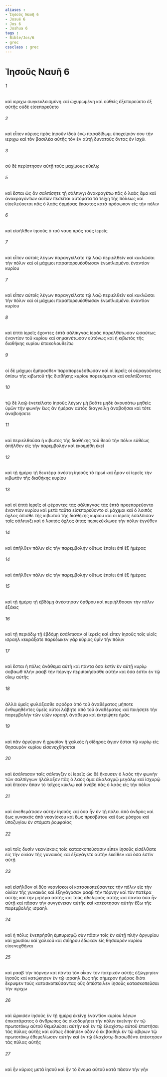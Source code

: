 ```yaml
---
aliases : 
- Ἰησοῦς Ναυῆ 6
- Josué 6
- Jos 6
- Joshua 6
tags : 
- Bible/Jos/6
- grec
cssclass : grec
---
```


# Ἰησοῦς Ναυῆ 6

###### 1
καὶ ιεριχω συγκεκλεισμένη καὶ ὠχυρωμένη καὶ οὐθεὶς ἐξεπορεύετο ἐξ αὐτῆς οὐδὲ εἰσεπορεύετο
###### 2
καὶ εἶπεν κύριος πρὸς ἰησοῦν ἰδοὺ ἐγὼ παραδίδωμι ὑποχείριόν σου τὴν ιεριχω καὶ τὸν βασιλέα αὐτῆς τὸν ἐν αὐτῇ δυνατοὺς ὄντας ἐν ἰσχύι
###### 3
σὺ δὲ περίστησον αὐτῇ τοὺς μαχίμους κύκλῳ
###### 5
καὶ ἔσται ὡς ἂν σαλπίσητε τῇ σάλπιγγι ἀνακραγέτω πᾶς ὁ λαὸς ἅμα καὶ ἀνακραγόντων αὐτῶν πεσεῖται αὐτόματα τὰ τείχη τῆς πόλεως καὶ εἰσελεύσεται πᾶς ὁ λαὸς ὁρμήσας ἕκαστος κατὰ πρόσωπον εἰς τὴν πόλιν
###### 6
καὶ εἰσῆλθεν ἰησοῦς ὁ τοῦ ναυη πρὸς τοὺς ἱερεῖς
###### 7
καὶ εἶπεν αὐτοῖς λέγων παραγγείλατε τῷ λαῷ περιελθεῖν καὶ κυκλῶσαι τὴν πόλιν καὶ οἱ μάχιμοι παραπορευέσθωσαν ἐνωπλισμένοι ἐναντίον κυρίου
###### 7
καὶ εἶπεν αὐτοῖς λέγων παραγγείλατε τῷ λαῷ περιελθεῖν καὶ κυκλῶσαι τὴν πόλιν καὶ οἱ μάχιμοι παραπορευέσθωσαν ἐνωπλισμένοι ἐναντίον κυρίου
###### 8
καὶ ἑπτὰ ἱερεῖς ἔχοντες ἑπτὰ σάλπιγγας ἱερὰς παρελθέτωσαν ὡσαύτως ἐναντίον τοῦ κυρίου καὶ σημαινέτωσαν εὐτόνως καὶ ἡ κιβωτὸς τῆς διαθήκης κυρίου ἐπακολουθείτω
###### 9
οἱ δὲ μάχιμοι ἔμπροσθεν παραπορευέσθωσαν καὶ οἱ ἱερεῖς οἱ οὐραγοῦντες ὀπίσω τῆς κιβωτοῦ τῆς διαθήκης κυρίου πορευόμενοι καὶ σαλπίζοντες
###### 10
τῷ δὲ λαῷ ἐνετείλατο ἰησοῦς λέγων μὴ βοᾶτε μηδὲ ἀκουσάτω μηθεὶς ὑμῶν τὴν φωνήν ἕως ἂν ἡμέραν αὐτὸς διαγγείλῃ ἀναβοῆσαι καὶ τότε ἀναβοήσετε
###### 11
καὶ περιελθοῦσα ἡ κιβωτὸς τῆς διαθήκης τοῦ θεοῦ τὴν πόλιν εὐθέως ἀπῆλθεν εἰς τὴν παρεμβολὴν καὶ ἐκοιμήθη ἐκεῖ
###### 12
καὶ τῇ ἡμέρᾳ τῇ δευτέρᾳ ἀνέστη ἰησοῦς τὸ πρωί καὶ ἦραν οἱ ἱερεῖς τὴν κιβωτὸν τῆς διαθήκης κυρίου
###### 13
καὶ οἱ ἑπτὰ ἱερεῖς οἱ φέροντες τὰς σάλπιγγας τὰς ἑπτὰ προεπορεύοντο ἐναντίον κυρίου καὶ μετὰ ταῦτα εἰσεπορεύοντο οἱ μάχιμοι καὶ ὁ λοιπὸς ὄχλος ὄπισθε τῆς κιβωτοῦ τῆς διαθήκης κυρίου καὶ οἱ ἱερεῖς ἐσάλπισαν ταῖς σάλπιγξι καὶ ὁ λοιπὸς ὄχλος ἅπας περιεκύκλωσε τὴν πόλιν ἐγγύθεν
###### 14
καὶ ἀπῆλθεν πάλιν εἰς τὴν παρεμβολήν οὕτως ἐποίει ἐπὶ ἓξ ἡμέρας
###### 14
καὶ ἀπῆλθεν πάλιν εἰς τὴν παρεμβολήν οὕτως ἐποίει ἐπὶ ἓξ ἡμέρας
###### 15
καὶ τῇ ἡμέρᾳ τῇ ἑβδόμῃ ἀνέστησαν ὄρθρου καὶ περιήλθοσαν τὴν πόλιν ἑξάκις
###### 16
καὶ τῇ περιόδῳ τῇ ἑβδόμῃ ἐσάλπισαν οἱ ἱερεῖς καὶ εἶπεν ἰησοῦς τοῖς υἱοῖς ισραηλ κεκράξατε παρέδωκεν γὰρ κύριος ὑμῖν τὴν πόλιν
###### 17
καὶ ἔσται ἡ πόλις ἀνάθεμα αὐτὴ καὶ πάντα ὅσα ἐστὶν ἐν αὐτῇ κυρίῳ σαβαωθ πλὴν ρααβ τὴν πόρνην περιποιήσασθε αὐτὴν καὶ ὅσα ἐστὶν ἐν τῷ οἴκῳ αὐτῆς
###### 18
ἀλλὰ ὑμεῖς φυλάξασθε σφόδρα ἀπὸ τοῦ ἀναθέματος μήποτε ἐνθυμηθέντες ὑμεῖς αὐτοὶ λάβητε ἀπὸ τοῦ ἀναθέματος καὶ ποιήσητε τὴν παρεμβολὴν τῶν υἱῶν ισραηλ ἀνάθεμα καὶ ἐκτρίψητε ἡμᾶς
###### 19
καὶ πᾶν ἀργύριον ἢ χρυσίον ἢ χαλκὸς ἢ σίδηρος ἅγιον ἔσται τῷ κυρίῳ εἰς θησαυρὸν κυρίου εἰσενεχθήσεται
###### 20
καὶ ἐσάλπισαν ταῖς σάλπιγξιν οἱ ἱερεῖς ὡς δὲ ἤκουσεν ὁ λαὸς τὴν φωνὴν τῶν σαλπίγγων ἠλάλαξεν πᾶς ὁ λαὸς ἅμα ἀλαλαγμῷ μεγάλῳ καὶ ἰσχυρῷ καὶ ἔπεσεν ἅπαν τὸ τεῖχος κύκλῳ καὶ ἀνέβη πᾶς ὁ λαὸς εἰς τὴν πόλιν
###### 21
καὶ ἀνεθεμάτισεν αὐτὴν ἰησοῦς καὶ ὅσα ἦν ἐν τῇ πόλει ἀπὸ ἀνδρὸς καὶ ἕως γυναικός ἀπὸ νεανίσκου καὶ ἕως πρεσβύτου καὶ ἕως μόσχου καὶ ὑποζυγίου ἐν στόματι ῥομφαίας
###### 22
καὶ τοῖς δυσὶν νεανίσκοις τοῖς κατασκοπεύσασιν εἶπεν ἰησοῦς εἰσέλθατε εἰς τὴν οἰκίαν τῆς γυναικὸς καὶ ἐξαγάγετε αὐτὴν ἐκεῖθεν καὶ ὅσα ἐστὶν αὐτῇ
###### 23
καὶ εἰσῆλθον οἱ δύο νεανίσκοι οἱ κατασκοπεύσαντες τὴν πόλιν εἰς τὴν οἰκίαν τῆς γυναικὸς καὶ ἐξηγάγοσαν ρααβ τὴν πόρνην καὶ τὸν πατέρα αὐτῆς καὶ τὴν μητέρα αὐτῆς καὶ τοὺς ἀδελφοὺς αὐτῆς καὶ πάντα ὅσα ἦν αὐτῇ καὶ πᾶσαν τὴν συγγένειαν αὐτῆς καὶ κατέστησαν αὐτὴν ἔξω τῆς παρεμβολῆς ισραηλ
###### 24
καὶ ἡ πόλις ἐνεπρήσθη ἐμπυρισμῷ σὺν πᾶσιν τοῖς ἐν αὐτῇ πλὴν ἀργυρίου καὶ χρυσίου καὶ χαλκοῦ καὶ σιδήρου ἔδωκαν εἰς θησαυρὸν κυρίου εἰσενεχθῆναι
###### 25
καὶ ρααβ τὴν πόρνην καὶ πάντα τὸν οἶκον τὸν πατρικὸν αὐτῆς ἐζώγρησεν ἰησοῦς καὶ κατῴκησεν ἐν τῷ ισραηλ ἕως τῆς σήμερον ἡμέρας διότι ἔκρυψεν τοὺς κατασκοπεύσαντας οὓς ἀπέστειλεν ἰησοῦς κατασκοπεῦσαι τὴν ιεριχω
###### 26
καὶ ὥρκισεν ἰησοῦς ἐν τῇ ἡμέρᾳ ἐκείνῃ ἐναντίον κυρίου λέγων ἐπικατάρατος ὁ ἄνθρωπος ὃς οἰκοδομήσει τὴν πόλιν ἐκείνην ἐν τῷ πρωτοτόκῳ αὐτοῦ θεμελιώσει αὐτὴν καὶ ἐν τῷ ἐλαχίστῳ αὐτοῦ ἐπιστήσει τὰς πύλας αὐτῆς καὶ οὕτως ἐποίησεν οζαν ὁ ἐκ βαιθηλ ἐν τῷ αβιρων τῷ πρωτοτόκῳ ἐθεμελίωσεν αὐτὴν καὶ ἐν τῷ ἐλαχίστῳ διασωθέντι ἐπέστησεν τὰς πύλας αὐτῆς
###### 27
καὶ ἦν κύριος μετὰ ἰησοῦ καὶ ἦν τὸ ὄνομα αὐτοῦ κατὰ πᾶσαν τὴν γῆν
